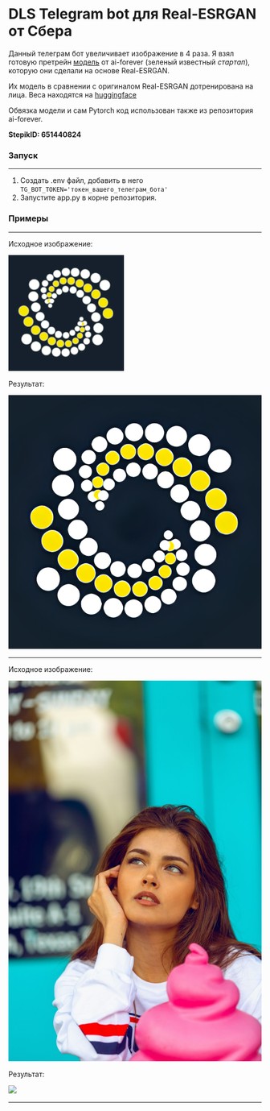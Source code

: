 # DLS Telegram bot для Real-ESRGAN от Сбера
Данный телеграм бот увеличивает изображение в 4 раза.
Я взял готовую претрейн [модель](https://github.com/ai-forever/Real-ESRGAN/tree/main) от ai-forever (зеленый известный *стартап*), которую они сделали на основе Real-ESRGAN. 

Их модель в сравнении с оригиналом Real-ESRGAN дотренирована на лица. Веса находятся на [huggingface](https://huggingface.co/ai-forever/Real-ESRGAN/tree/main)

Обвязка модели и сам Pytorch код использован также из репозитория ai-forever.

**StepikID: 651440824**

### Запуск

---
1. Создать .env файл, добавить в него `TG_BOT_TOKEN='токен_вашего_телеграм_бота'`
2. Запустите app.py в корне репозитория.


### Примеры

---

Исходное изображение:

![](incoming/dls.png)

Результат:

![](upscaled/dls_upscaled.png)

---

Исходное изображение:

![](incoming/woman.jpg)

Результат:

![](upscaled/woman_upscaled.png)

---
